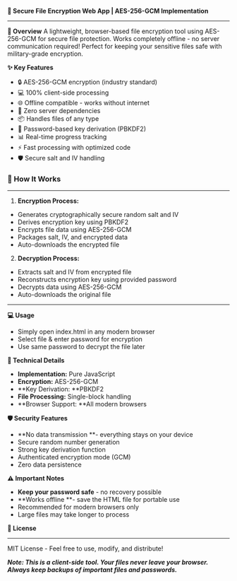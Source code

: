 **🔐 Secure File Encryption Web App | AES-256-GCM Implementation**

------------

**🌟 Overview**
A lightweight, browser-based file encryption tool using AES-256-GCM for secure file protection. Works completely offline - no server communication required! Perfect for keeping your sensitive files safe with military-grade encryption.

**✨ Key Features**
- 🔒 AES-256-GCM encryption (industry standard)
- 💻 100% client-side processing
- 🌐 Offline compatible - works without internet
- 🎯 Zero server dependencies
- 📦 Handles files of any type
- 🔑 Password-based key derivation (PBKDF2)
- 📊 Real-time progress tracking
- ⚡ Fast processing with optimized code
- 🛡️ Secure salt and IV handling



###  **🚀 How It Works**

------------


1. **Encryption Process:**

- Generates cryptographically secure random salt and IV
- Derives encryption key using PBKDF2
- Encrypts file data using AES-256-GCM
- Packages salt, IV, and encrypted data
- Auto-downloads the encrypted file


2. **Decryption Process:**

- Extracts salt and IV from encrypted file
- Reconstructs encryption key using provided password
- Decrypts data using AES-256-GCM
- Auto-downloads the original file

------------



**💻 Usage**

- Simply open index.html in any modern browser
- Select file & enter password for encryption
- Use same password to decrypt the file later

**🔧 Technical Details**

- **Implementation:** Pure JavaScript
- **Encryption:** AES-256-GCM
- **Key Derivation: **PBKDF2
- **File Processing:** Single-block handling
- **Browser Support: **All modern browsers

**🛡️ Security Features**

- **No data transmission **- everything stays on your device
- Secure random number generation
- Strong key derivation function
- Authenticated encryption mode (GCM)
- Zero data persistence

**⚠️ Important Notes**


- **Keep your password safe** - no recovery possible
- **Works offline **- save the HTML file for portable use
- Recommended for modern browsers only
- Large files may take longer to process

**📝 License**

------------


MIT License - Feel free to use, modify, and distribute!



***Note: This is a client-side tool. Your files never leave your browser. Always keep backups of important files and passwords.***
